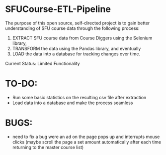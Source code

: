 # SFUCourse-ETL-Pipeline

 The purpose of this open source, self-directed project is to gain better understanding of SFU course data through the following process:
 1. EXTRACT SFU course data from Course Diggers using the Selenium library, 
 2. TRANSFORM the data using the Pandas library, and eventually 
 3. LOAD the data into a database for tracking changes over time.

 Current Status: Limited Functionality 

# TO-DO: 
 - Run some basic statistics on the resulting csv file after extraction
 - Load data into a database and make the process seamless

# BUGS:
 - need to fix a bug were an ad on the page pops up and interrupts mouse clicks 
   (maybe scroll the page a set amount automatically after each time returning to the master course list)
